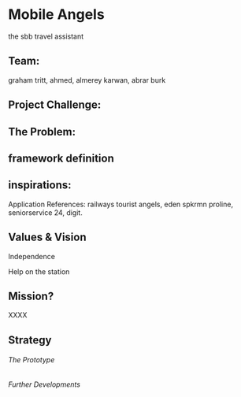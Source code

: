 # Mobile Angels
the sbb travel assistant

## Team: 
graham tritt, ahmed, almerey karwan, abrar burk

## Project Challenge:

## The Problem:

## framework definition

## inspirations:
Application References:
railways
tourist angels,
eden spkrmn proline,
seniorservice 24,
digit.

## Values & Vision
Independence

Help on the station

## Mission?
XXXX

## Strategy
###### The Prototype

###### Further Developments
